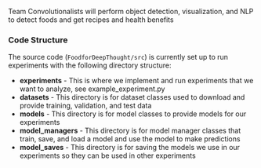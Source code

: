 Team Convolutionalists will perform object detection, visualization, and NLP to detect foods and get recipes and health benefits

### Code Structure

The source code (`FoodforDeepThought/src`) is currently set up to run experiments 
with the following directory structure:

- **experiments** - This is where we implement and run experiments that we want to analyze, see example_experiment.py
- **datasets** - This directory is for dataset classes used to download and provide training, validation, and test data
- **models** - This directory is for model classes to provide models for our experiments
- **model_managers** - This directory is for model manager classes that train, save, and load a model and 
use the model to make predictions
- **model_saves** - This directory is for saving the models we use in our experiments so they can be used in 
other experiments
